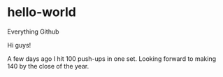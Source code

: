 # hello-world
Everything Github

Hi guys!

A few days ago I hit 100 push-ups in one set.
Looking forward to making 140 by the close of the year.
